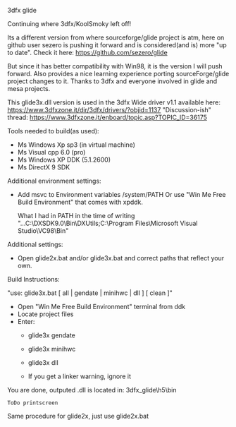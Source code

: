 3dfx glide

Continuing where 3dfx/KoolSmoky left off!

Its a different version from where sourceforge/glide project is atm, here on github user sezero is pushing it forward and is considered(and is) more "up to date".
Check it here: https://github.com/sezero/glide

But since it has better compatibility with Win98, it is the version I will push forward. 
Also provides a nice learning experience porting sourceForge/glide project changes to it.
Thanks to 3dfx and everyone involved in glide and mesa projects.

This glide3x.dll version is used in the 3dfx Wide driver v1.1 available here:
https://www.3dfxzone.it/dir/3dfx/drivers/?objid=1137
"Discussion-ish" thread:
https://www.3dfxzone.it/enboard/topic.asp?TOPIC_ID=36175


Tools needed to build(as used):
- Ms Windows Xp sp3 (in virtual machine)
- Ms Visual cpp 6.0 (pro)
- Ms Windows XP DDK (5.1.2600)
- Ms DirectX 9 SDK

Additional environment settings:
- Add msvc to Environment variables /system/PATH
  Or use "Win Me Free Build Environment" that comes with xpddk.
  
  What I had in PATH in the time of writing "...C:\DXSDK9.0\Bin\DXUtils;C:\Program Files\Microsoft Visual Studio\VC98\Bin"
  
Additional settings:
- Open glide2x.bat and/or glide3x.bat and correct paths that reflect your own.


Build Instructions:

"use: glide3x.bat [ all | gendate | minihwc | dll ] [ clean ]"

- Open "Win Me Free Build Environment" terminal from ddk
- Locate project files
- Enter:
	- glide3x gendate
	- glide3x minihwc
	- glide3x dll
	
	- If you get a linker warning, ignore it
	
You are done, outputed .dll is located in: 3dfx_glide\h5\bin
	
	ToDo printscreen
	
Same procedure for glide2x, just use glide2x.bat

